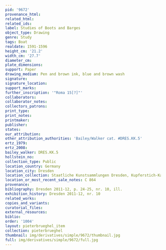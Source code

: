 ```yaml
---
pid: '9672'
provenance_html: 
related_html: 
related_ids: 
label: Studies of Boots and Barges
object_type: Drawing
genre: Study
tags: Boat
realdate: 1591-1596
height_cm: '21.2'
width_cm: '27.7'
diameter_cm: 
plate_dimensions: 
support: Paper
drawing_medium: Pen and brown ink, blue and brown wash
signature: 
signature_location: 
support_marks: 
further_inscription: '"Roma 15[?]"'
collaborators: 
collaborator_notes: 
collectors_patrons: 
print_type: 
print_notes: 
printmaker: 
publisher: 
states: 
our_attribution: 
other_attribution_authorities: 'Bailey/Walker cat. #DRES.KK.5'
ertz_1979: 
ertz_2008: 
bailey_walker: DRES.KK.5
hollstein_no: 
collection_type: Public
location_country: Germany
location_city: Dresden
location_collection: Staatliche Kunstsammlungen Dresden, Kupferstich-Kabinett
location_or_most_recent_sale_notes: C 864
provenance: 
bibliography: Dresden 2011-12, p. 24-25, nr. 10, ill.
exhibition_history: Dresden 2011-12, nr. 10
related_works: 
copies_and_variants: 
curatorial_files: 
external_resources: 
biblio: 
order: '1004'
layout: pieterbrueghel_item
collection: pieterbrueghel
thumbnail: img/derivatives/simple/9672/thumbnail.jpg
full: img/derivatives/simple/9672/full.jpg
---
```

